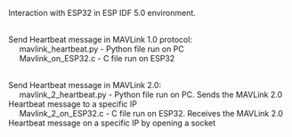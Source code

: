 Interaction with ESP32 in ESP IDF 5.0 environment. <br><br>

Send Heartbeat message in MAVLink 1.0 protocol: <br>
&nbsp;&nbsp;&nbsp;&nbsp;&nbsp;mavlink_heartbeat.py - Python file run on PC <br>
&nbsp;&nbsp;&nbsp;&nbsp;&nbsp;Mavlink_on_ESP32.c - C file run on ESP32 <br><br>

Send Heartbeat message in MAVLink 2.0: <br>
&nbsp;&nbsp;&nbsp;&nbsp;&nbsp;mavlink_2_heartbeat.py - Python file run on PC. Sends the MAVLink 2.0 Heartbeat message to a specific IP <br>
&nbsp;&nbsp;&nbsp;&nbsp;&nbsp;Mavlink_2_on_ESP32.c - C file run on ESP32. Receives the MAVLink 2.0 Heartbeat message on a specific IP by opening a socket<br>
